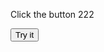 
<html>
<body>

<p>Click the button 222   </p>

<button onclick="myFunction2()">Try it</button>

<script>

function myFunction2() {
 
      alert(' Info' )
      
 var win = window,
    doc = document,
    docElem = doc.documentElement,
    body = doc.getElementsByTagName('body')[0],
    x = win.innerWidth || docElem.clientWidth || body.clientWidth,
    y = win.innerHeight|| docElem.clientHeight|| body.clientHeight;
alert(x + ' × ' + y);     
  
var pixelRatio = (function(){var ratio=1;if(window.screen.systemXDPI!==undefined&&window.screen.logicalXDPI!==undefined&&window.screen.systemXDPI>window.screen.logicalXDPI){ratio=window.screen.systemXDPI/window.screen.logicalXDPI;}
				else if(window.devicePixelRatio!==undefined){ratio=window.devicePixelRatio;}
				return ratio;})();
	alert(pixelRatio )			
}
</script>

</body>
</html>

